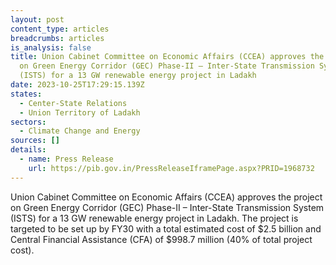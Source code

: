 ```yaml
---
layout: post
content_type: articles
breadcrumbs: articles
is_analysis: false
title: Union Cabinet Committee on Economic Affairs (CCEA) approves the project
  on Green Energy Corridor (GEC) Phase-II – Inter-State Transmission System
  (ISTS) for a 13 GW renewable energy project in Ladakh
date: 2023-10-25T17:29:15.139Z
states:
  - Center-State Relations
  - Union Territory of Ladakh
sectors:
  - Climate Change and Energy
sources: []
details:
  - name: Press Release
    url: https://pib.gov.in/PressReleaseIframePage.aspx?PRID=1968732
---
```

Union Cabinet Committee on Economic Affairs (CCEA) approves the project on Green Energy Corridor (GEC) Phase-II – Inter-State Transmission System (ISTS) for a 13 GW renewable energy project in Ladakh. The project is targeted to be set up by FY30 with a total estimated cost of $2.5 billion and Central Financial Assistance (CFA) of $998.7 million (40% of total project cost).